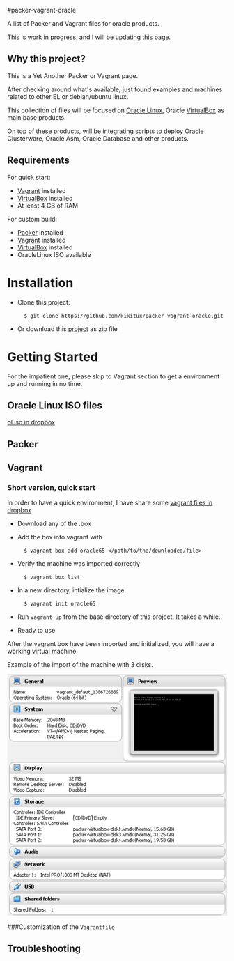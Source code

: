 #packer-vagrant-oracle

A list of Packer and Vagrant files for oracle products.

This is work in progress, and I will be updating this page.


## Why this project?

This is a Yet Another Packer or Vagrant page.

After checking around what's available, just found examples and machines related to other EL or debian/ubuntu linux.

This collection of files will be focused on [Oracle Linux], Oracle [VirtualBox] as main base products.

On top of these products, will be integrating scripts to deploy Oracle Clusterware, Oracle Asm, Oracle Database and other products.

## Requirements

For quick start:

* [Vagrant] installed
* [VirtualBox] installed
* At least 4 GB of RAM

For custom build:

* [Packer] installed
* [Vagrant] installed
* [VirtualBox] installed
* OracleLinux ISO available

# Installation

* Clone this project:

        $ git clone https://github.com/kikitux/packer-vagrant-oracle.git
        
* Or download this [project] as zip file


# Getting Started

For the impatient one, please skip to Vagrant section to get a environment up and running in no time.

## Oracle Linux ISO files

[ol iso in dropbox]

## Packer

## Vagrant

### Short version, quick start

In order to have a quick environment, I have share some [vagrant files in dropbox]

- Download any of the <name>.box

- Add the box into vagrant with 

		$ vagrant box add oracle65 </path/to/the/downloaded/file>

- Verify the machine was imported correctly

		$ vagrant box list

- In a new directory, intialize the image

		$ vagrant init oracle65

- Run `vagrant up` from the base directory of this project. It takes a while..

- Ready to use

After the vagrant box have been imported and initialized, you will have a working virtual machine.

Example of the import of the machine with 3 disks.


![oracle65-3disks](/vagrant/screenshots/oracle65-3disks.jpg)


###Customization of the `Vagrantfile`


## Troubleshooting

[Vagrant]: http://www.vagrantup.com/

[Packer]: http://packer.io/

[VirtualBox]: https://www.virtualbox.org/

[vagrant files in dropbox]: https://www.dropbox.com/sh/3ks3e34en9bbec9/zjtqkm71RD/vagrant 

[dropbox]: https://www.dropbox.com/sh/3ks3e34en9bbec9/vf_s1n0Pps

[Oracle Linux]: https://linux.oracle.com/

[Oracle Linux Wiki]: https://wikis.oracle.com/display/oraclelinux/Home/

[ol iso in dropbox]: https://www.dropbox.com/sh/jsb3y18z4ebbowa/Z3qVA6JDC-

[Text]: http://link/


[project]: https://github.com/kikitux/packer-vagrant-oracle/archive/master.zip
